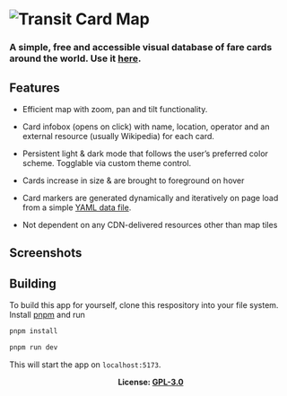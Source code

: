 # ![Transit Card Map](https://github.com/sudolev/TransitCardsMap/assets/61996958/9afbf869-a356-4080-bda0-1f155ff9896c)

### A simple, free and accessible visual database of fare cards around the world. Use it [here](https://transitcards.pages.dev/).

## Features

- Efficient map with zoom, pan and tilt functionality.

- Card infobox (opens on click) with name, location, operator and an external resource (usually Wikipedia) for each card.

- Persistent light & dark mode that follows the user’s preferred color scheme. Togglable via custom theme control.

- Cards increase in size & are brought to foreground on hover

- Card markers are generated dynamically and iteratively on page load from a simple [YAML data file](https://github.com/sudolev/TransitCardsMap/blob/main/static/data/cards.yml).

- Not dependent on any CDN-delivered resources other than map tiles

## Screenshots



## Building

To build this app for yourself, clone this respository into your file system. Install [pnpm](https://pnpm.io/installation) and run

```bash
pnpm install

pnpm run dev
```

This will start the app on `localhost:5173`.

<p align="center">
<b>License: <a href="https://github.com/sudolev/TransitCardsMap/blob/main/LICENSE" target="_blank">GPL-3.0</a></b>
</p>
